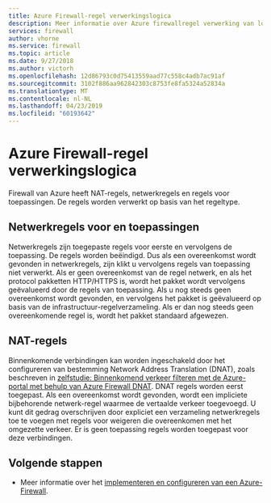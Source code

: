 ```yaml
---
title: Azure Firewall-regel verwerkingslogica
description: Meer informatie over Azure firewallregel verwerking van logica
services: firewall
author: vhorne
ms.service: firewall
ms.topic: article
ms.date: 9/27/2018
ms.author: victorh
ms.openlocfilehash: 12d86793c0d75413559aad77c558c4adb7ac91af
ms.sourcegitcommit: 3102f886aa962842303c8753fe8fa5324a52834a
ms.translationtype: MT
ms.contentlocale: nl-NL
ms.lasthandoff: 04/23/2019
ms.locfileid: "60193642"
---
```

# <a name="azure-firewall-rule-processing-logic"></a>Azure Firewall-regel verwerkingslogica
Firewall van Azure heeft NAT-regels, netwerkregels en regels voor toepassingen. De regels worden verwerkt op basis van het regeltype.


## <a name="network-rules-and-applications-rules"></a>Netwerkregels voor en toepassingen 
Netwerkregels zijn toegepaste regels voor eerste en vervolgens de toepassing. De regels worden beëindigd. Dus als een overeenkomst wordt gevonden in netwerkregels, zijn klikt u vervolgens regels van toepassing niet verwerkt.  Als er geen overeenkomst van de regel netwerk, en als het protocol pakketten HTTP/HTTPS is, wordt het pakket wordt vervolgens geëvalueerd door de regels van toepassing. Als u nog steeds geen overeenkomst wordt gevonden, en vervolgens het pakket is geëvalueerd op basis van de infrastructuur-regelverzameling. Als er dan nog steeds geen overeenkomende regel is, wordt het pakket standaard afgewezen.

## <a name="nat-rules"></a>NAT-regels
Binnenkomende verbindingen kan worden ingeschakeld door het configureren van bestemming Network Address Translation (DNAT), zoals beschreven in [zelfstudie: Binnenkomend verkeer filteren met de Azure-portal met behulp van Azure Firewall DNAT](tutorial-firewall-dnat.md). DNAT regels worden eerst toegepast. Als een overeenkomst wordt gevonden, wordt een impliciete bijbehorende netwerk-regel waarmee de vertaalde verkeer toegevoegd. U kunt dit gedrag overschrijven door expliciet een verzameling netwerkregels toe te voegen met regels voor weigeren die overeenkomen met het omgezette verkeer. Er is geen toepassing regels worden toegepast voor deze verbindingen.


## <a name="next-steps"></a>Volgende stappen

- Meer informatie over het [implementeren en configureren van een Azure-Firewall](tutorial-firewall-deploy-portal.md).